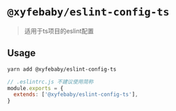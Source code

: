 # `@xyfebaby/eslint-config-ts`

> 适用于ts项目的eslint配置

## Usage

```bash
yarn add @xyfebaby/eslint-config-ts
```

```js
// .eslintrc.js 不建议使用简称
module.exports = {
  extends: ['@xyfebaby/eslint-config-ts'],
}

```